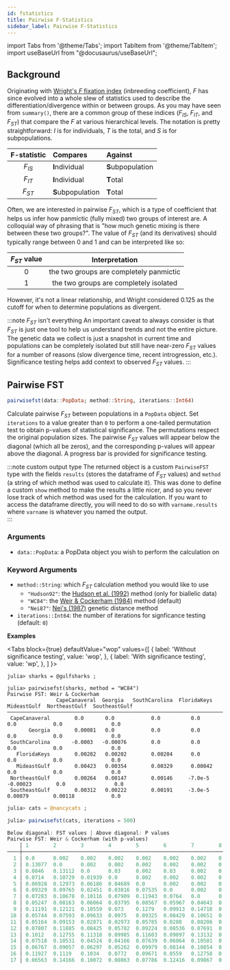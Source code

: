 ```yaml
---
id: fstatistics
title: Pairwise F-Statistics
sidebar_label: Pairwise F-Statistics
---
```

import Tabs from '@theme/Tabs';
import TabItem from '@theme/TabItem';
import useBaseUrl from "@docusaurus/useBaseUrl";

<link rel="stylesheet" href={useBaseUrl("katex/katex.min.css")} />


## Background
Originating with [Wright's $F$ fixation index](https://www.genetics.org/content/16/2/97) (inbreeding coefficient), $F$ has 
since evolved into a whole slew of statistics used to describe the differentiation/divergence within or between groups. As
you may have seen from `summary()`, there are a common group of these indices ($F_{IS}$, $F_{IT}$, and $F_{ST}$) that compare the $F$ at various hierarchical levels. The notation is pretty straightforward: $I$ is for individuals, $T$ is the total, and $S$ is for subpopulations.

| F-statistic  | Compares           |   Against         |
| :----------: |     :------       |   :----------    |
|    $F_{IS}$  |   **I**ndividual   | **S**ubpopulation |
|    $F_{IT}$  |   **I**ndividual   | **T**otal         |
|    $F_{ST}$  |  **S**ubpopulation | **T**otal         |


Often, we are interested in pairwise $F_{ST}$, which is a type of coefficient that helps us infer how panmictic (fully mixed) two groups of interest are. A colloquial way of phrasing that is "how much genetic mixing is there between these two groups?". The value of $F_{ST}$ (and its derivatives) should typically range between 0 and 1 and can be interpreted like so:

| $F_{ST}$ value    |                  Interpretation           |
| :----------:      |           :-----------------------:       |
|         0         |   the two groups are completely panmictic |
|         1         |   the two groups are completely isolated  |

However, it's not a linear relationship, and Wright considered 0.125 as the cutoff for when to determine populations as divergent.

:::note $F_{ST}$ isn't everything
An important caveat to always consider is that $F_{ST}$ is just one tool to help us understand trends and not the entire picture.
The genetic data we collect is just a snapshot in current time and populations can be completely isolated but still have near-zero
$F_{ST}$ values for a number of reasons (slow divergence time, recent introgression, etc.). Significance testing helps add context
to observed $F_{ST}$ values.
:::

## Pairwise FST
```julia
pairwisefst(data::PopData; method::String, iterations::Int64)
```
Calculate pairwise $F_{ST}$ between populations in a `PopData` object. Set
`iterations` to a value greater than `0` to perform a one-tailed permutation
test to obtain p-values of statistical significance. The permutations respect the
original population sizes. The pairwise $F_{ST}$ values will appear below the diagonal
 (which all be zeros), and the corresponding p-values will appear above the diagonal. 
 A progress bar is provided for significance testing.

:::note custom output type
The returned object is a custom `PairwiseFST` type with the fields `results` (stores the dataframe of $F_{ST}$ values) and `method` (a string of which method was used to calculate it). This was done to define a custom `show` method to make the results a little nicer, and so you never lose track of which method was used for the calculation. If you want to access the dataframe directly, you will need to do so with `varname.results` where `varname` is whatever you named the output.  
:::

### Arguments
- `data::PopData`: a PopData object you wish to perform the calculation on

### Keyword Arguments
- `method::String`: which $F_{ST}$ calculation method you would like to use
    - `"Hudson92"`: the [Hudson et al. (1992)](https://www.genetics.org/content/132/2/583) method (only for biallelic data)
    - `"WC84"`: the [Weir & Cockerham (1984)](https://www.jstor.org/stable/2408641?casa_token=_0gGbCbYpqMAAAAA:f9BvW9Xvx_8WaWSaRN4iqg0HB7KkaP21712ds28cTjhsvVQrYRTyHon7hKCcyHLcmTRA9H_1oM5iF3TZAl5xPm5gil2GmcGzHyEFFYAOl8pDVEBMQQ&seq=1#metadata_info_tab_contents) method (default)
    - `"Nei87"`: [Nei's (1987)](https://books.google.com/books?hl=en&lr=&id=UhRSsLkjxDgC&oi=fnd&pg=PP11&ots=Qu7vO8EMmw&sig=T6cTISYEEm-hL8aWU8EgeGgzP5E#v=onepage&q&f=false) genetic distance method
- `iterations::Int64`: the number of iterations for signficance testing (default: `0`)

**Examples**

<Tabs
  block={true}
  defaultValue="wop"
  values={[
    { label: 'Without significance testing', value: 'wop', },
    { label: 'With significance testing', value: 'wp', },
  ]
}>
<TabItem value="wop">

```
julia> sharks = @gulfsharks ;

julia> pairwisefst(sharks, method = "WC84")
Pairwise FST: Weir & Cockerham
                CapeCanaveral  Georgia   SouthCarolina  FloridaKeys  MideastGulf  NortheastGulf  SoutheastGulf 
───────────────────────────────────────────────────────────────────────────────────────────────────────────────
 CapeCanaveral        0.0       0.0            0.0          0.0          0.0            0.0                0.0
       Georgia        0.00081   0.0            0.0          0.0          0.0            0.0                0.0
 SouthCarolina       -0.0003   -0.00076        0.0          0.0          0.0            0.0                0.0
   FloridaKeys        0.00282   0.00202        0.00204      0.0          0.0            0.0                0.0
   MideastGulf        0.00423   0.00354        0.00329      0.00042      0.0            0.0                0.0
 NortheastGulf        0.00264   0.00147        0.00146     -7.0e-5      -0.00023        0.0                0.0
 SoutheastGulf        0.00312   0.00222        0.00191     -3.0e-5       0.00079        0.00118            0.0
```

</TabItem>
<TabItem value="wp">

```julia
julia> cats = @nancycats ;

julia> pairwisefst(cats, iterations = 500)

Below diagonal: FST values | Above diagonal: P values
Pairwise FST: Weir & Cockerham (with p-values)
    │ 1        2        3        4        5        6        7        8        9        10       11       12       13       14       15       16       17    
────┼───────────────────────────────────────────────────────────────────────────────────────────────────────────────────────────────────────────────────────
  1 │ 0.0      0.002    0.002    0.002    0.002    0.002    0.002    0.004    0.002    0.004    0.008    0.002    0.002    0.002    0.002    0.002    0.006
  2 │ 0.13077  0.0      0.002    0.002    0.002    0.002    0.002    0.002    0.002    0.002    0.002    0.002    0.002    0.002    0.002    0.002    0.002
  3 │ 0.0846   0.13112  0.0      0.03     0.002    0.03     0.002    0.002    0.002    0.002    0.014    0.002    0.002    0.002    0.002    0.002    0.002
  4 │ 0.0714   0.10729  0.01939  0.0      0.002    0.002    0.002    0.002    0.002    0.002    0.002    0.002    0.002    0.002    0.002    0.002    0.002
  5 │ 0.06928  0.12973  0.06186  0.04689  0.0      0.002    0.002    0.002    0.002    0.002    0.002    0.002    0.002    0.002    0.002    0.002    0.002
  6 │ 0.09329  0.09765  0.02451  0.03816  0.07535  0.0      0.002    0.002    0.002    0.002    0.02     0.002    0.002    0.002    0.002    0.002    0.002
  7 │ 0.07283  0.10678  0.10116  0.07909  0.11943  0.0764   0.0      0.008    0.002    0.002    0.002    0.002    0.002    0.002    0.002    0.002    0.002
  8 │ 0.05247  0.08163  0.06064  0.03795  0.08567  0.05967  0.04643  0.0      0.002    0.004    0.004    0.002    0.002    0.002    0.002    0.002    0.002
  9 │ 0.11191  0.12121  0.10559  0.073    0.1279   0.09913  0.14718  0.11268  0.0      0.002    0.002    0.002    0.002    0.002    0.002    0.002    0.002
 10 │ 0.05744  0.07593  0.09633  0.0975   0.09325  0.08429  0.10651  0.05301  0.1033   0.0      0.008    0.002    0.002    0.002    0.004    0.002    0.002
 11 │ 0.05164  0.09153  0.02871  0.02973  0.05785  0.0288   0.08206  0.05314  0.05899  0.04586  0.0      0.002    0.002    0.002    0.002    0.002    0.002
 12 │ 0.07807  0.11885  0.08425  0.05782  0.09224  0.08536  0.07691  0.07919  0.0865   0.11416  0.07992  0.0      0.002    0.002    0.002    0.002    0.002
 13 │ 0.1012   0.12755  0.11318  0.09985  0.11603  0.09097  0.13132  0.1041   0.15204  0.12559  0.10167  0.11873  0.0      0.002    0.002    0.002    0.002
 14 │ 0.07518  0.10531  0.04524  0.04166  0.07639  0.06064  0.10501  0.04941  0.07358  0.0866   0.04558  0.07863  0.09973  0.0      0.002    0.002    0.002
 15 │ 0.06767  0.09057  0.06297  0.05262  0.09979  0.08144  0.10854  0.0442   0.07541  0.05113  0.05764  0.10327  0.1044   0.0558   0.0      0.002    0.002
 16 │ 0.11927  0.1119   0.1034   0.0772   0.09671  0.0559   0.12758  0.10547  0.09288  0.1077   0.06333  0.11881  0.12398  0.0841   0.0972   0.0      0.002
 17 │ 0.06563  0.14166  0.10072  0.08063  0.07786  0.12416  0.09867  0.11597  0.12334  0.10998  0.06634  0.06166  0.12915  0.08636  0.09778  0.15081  0.0
```

</TabItem>
</Tabs>